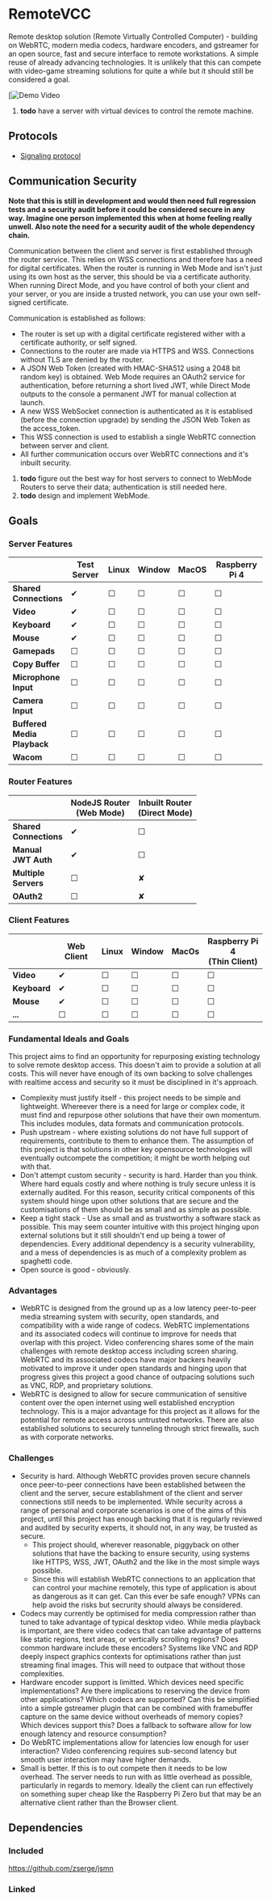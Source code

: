 # RemoteVCC

Remote desktop solution (Remote Virtually Controlled Computer) - building on WebRTC, modern media codecs, hardware encoders, and gstreamer for an open source, fast and secure interface to remote workstations. A simple reuse of already advancing technologies. It is unlikely that this can compete with video-game streaming solutions for quite a while but it should still be considered a goal.

[![Demo Video](removid_demo_20210107.gif)


1. **todo** have a server with virtual devices to control the remote machine.

## Protocols

* [Signaling protocol](docs/routerMessages.md)

## Communication Security

**Note that this is still in development and would then need full regression tests and a security audit before it could be considered secure in any way. Imagine one person implemented this when at home feeling really unwell. Also note the need for a security audit of the whole dependency chain.**

Communication between the client and server is first established through the router service. This relies on WSS connections and therefore has a need for digital certificates. When the router is running in Web Mode and isn't just using its own host as the server, this should be via a certificate authority. When running Direct Mode, and you have control of both your client and your server, or you are inside a trusted network, you can use your own self-signed certificate.

Communication is established as follows:
* The router is set up with a digital certificate registered wither with a certificate authority, or self signed.
* Connections to the router are made via HTTPS and WSS. Connections without TLS are denied by the router.
* A JSON Web Token (created with HMAC-SHA512 using a 2048 bit random key) is obtained. Web Mode requires an OAuth2 service for authentication, before returning a short lived JWT, while Direct Mode outputs to the console a permanent JWT for manual collection at launch.
* A new WSS WebSocket connection is authenticated as it is establised (before the connection upgrade) by sending the JSON Web Token as the access_token.
* This WSS connection is used to establish a single WebRTC connection between server and client.
* All further communication occurs over WebRTC connections and it's inbuilt security.

 1. **todo** figure out the best way for host servers to connect to WebMode Routers to serve their data; authentication is still needed here.
 1. **todo** design and implement WebMode.

## Goals

### Server Features

| | Test Server | Linux | Window | MacOS | Raspberry Pi 4 |
|---|---|---|---|---|---|
|**Shared<br>Connections** | ✔ |  ☐ | ☐ | ☐ | ☐ |
|**Video**| ✔ | ☐ | ☐ | ☐ | ☐ |
|**Keyboard**| ✔ | ☐ | ☐ | ☐ | ☐ |
|**Mouse**| ✔ | ☐ | ☐ | ☐ | ☐ |
|**Gamepads**| ☐ | ☐ | ☐ | ☐ | ☐ |
|**Copy Buffer**| ☐ | ☐ | ☐ | ☐ | ☐ |
|**Microphone<br>Input** | ☐ | ☐ | ☐ | ☐ | ☐ |
|**Camera<br>Input** | ☐ | ☐ | ☐ | ☐ | ☐ |
|**Buffered<br>Media<br>Playback**| ☐ | ☐ | ☐ | ☐ | ☐ |
|**Wacom**| ☐ | ☐ | ☐ | ☐ | ☐ |

### Router Features

| | NodeJS Router<br>(Web Mode) | Inbuilt Router<br>(Direct Mode) |
|---|---|---|
| **Shared<br>Connections** | ✔ | ☐ |
| **Manual<br>JWT Auth** | ✔ | ☐ |
| **Multiple<br>Servers** | ☐ | ✘ |
| **OAuth2** | ☐ | ✘ |

### Client Features

| | Web Client | Linux | Window | MacOs | Raspberry Pi 4<br>(Thin Client) |
|---|---|---|---|---|---|
| **Video** | ✔ | ☐ | ☐ | ☐ | ☐ |
| **Keyboard** | ✔ | ☐ | ☐ | ☐ | ☐ |
| **Mouse** | ✔ | ☐ | ☐ | ☐ | ☐ |
| **...** | ☐ | ☐ | ☐ | ☐ | ☐ |

### Fundamental Ideals and Goals

This project aims to find an opportunity for repurposing existing technology to solve remote desktop access. This doesn't aim to provide a solution at all costs. This will never have enough of its own backing to solve challenges with realtime access and security so it must be disciplined in it's approach.
* Complexity must justify itself - this project needs to be simple and lightweight. Whereever there is a need for large or complex code, it must find and repurpose other solutions that have their own momentum. This includes modules, data formats and communication protocols.
* Push upstream - where existing solutions do not have full support of requirements, contribute to them to enhance them. The assumption of this project is that solutions in other key opensource technologies will eventually outcompete the competition; it might be worth helping out with that.
* Don't attempt custom security - security is hard. Harder than you think. Where hard equals costly and where nothing is truly secure unless it is externally audited. For this reason, security critical components of this system should hinge upon other solutions that are secure and the customisations of them should be as small and as simple as possible.
* Keep a tight stack - Use as small and as trustworthy a software stack as possible. This may seem counter intuitive with this project hinging upon external solutions but it still shouldn't end up being a tower of dependencies. Every additional dependency is a security vulnerability, and a mess of dependencies is as much of a complexity problem as spaghetti code.
* Open source is good - obviously.

### Advantages
* WebRTC is designed from the ground up as a low latency peer-to-peer media streaming system with security, open standards, and compatibility with a wide range of codecs. WebRTC implementations and its associated codecs will continue to improve for needs that overlap with this project. Video conferencing shares some of the main challenges with remote desktop access including screen sharing. WebRTC and its associated codecs have major backers heavily motivated to improve it under open standards and hinging upon that progress gives this project a good chance of outpacing solutions such as VNC, RDP, and proprietary solutions.
* WebRTC is designed to allow for secure communication of sensitive content over the open internet using well established encryption technology. This is a major advantage for this project as it allows for the potential for remote access across untrusted networks. There are also established solutions to securely tunneling through strict firewalls, such as with corporate networks.

### Challenges
* Security is hard. Although WebRTC provides proven secure channels once peer-to-peer connections have been established between the client and the server, secure establishment of the client and server connections still needs to be implemented. While security across a range of personal and corporate scenarios is one of the aims of this project, until this project has enough backing that it is regularly reviewed and audited by security experts, it should not, in any way, be trusted as secure.
  * This project should, wherever reasonable, piggyback on other solutions that have the backing to ensure security, using systems like HTTPS, WSS, JWT, OAuth2 and the like in the most simple ways possible.
  * Since this will establish WebRTC connections to an application that can control your machine remotely, this type of application is about as dangerous as it can get. Can this ever be safe enough? VPNs can help avoid the risks but secrurity should always be considered.
* Codecs may currently be optimised for media compression rather than tuned to take advantage of typical desktop video. While media playback is important, are there video codecs that can take advantage of patterns like static regions, text areas, or vertically scrolling regions? Does common hardware include these encoders? Systems like VNC and RDP deeply inspect graphics contexts for optimisations rather than just streaming final images. This will need to outpace that without those complexities.
* Hardware encoder support is limitted. Which devices need specific implementations? Are there implications to reserving the device from other applications? Which codecs are supported? Can this be simplified into a simple gstreamer plugin that can be combined with framebuffer capture on the same device without overheads of memory copies? Which devices support this? Does a fallback to software allow for low enough latency and resource consumption?
* Do WebRTC implementations allow for latencies low enough for user interaction? Video conferencing requires sub-second latency but smooth user interaction may have higher demands.
* Small is better. If this is to out compete then it needs to be low overhead. The server needs to run with as little overhead as possible, particularly in regards to memory. Ideally the client can run effectively on something super cheap like the Raspberry Pi Zero but that may be an alternative client rather than the Browser client.


## Dependencies
### Included
https://github.com/zserge/jsmn
### Linked
